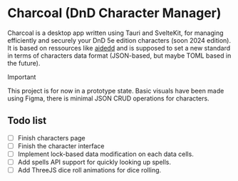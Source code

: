 # Charcoal (DnD Character Manager)
Charcoal is a desktop app written using Tauri and SvelteKit, for managing efficiently and securely your DnD 5e edition characters (soon 2024 edition).
It is based on ressources like [aidedd](https://www.aidedd.org/) and is supposed to set a new standard in terms of characters data format (JSON-based, but maybe TOML based in the future).

> [!IMPORTANT]
> This project is for now in a prototype state. Basic visuals have been made using Figma, there is minimal JSON CRUD operations for characters.

## Todo list
- [ ] Finish characters page
- [ ] Finish the character interface
- [ ] Implement lock-based data modification on each data cells.
- [ ] Add spells API support for quickly looking up spells.
- [ ] Add ThreeJS dice roll animations for dice rolling.
